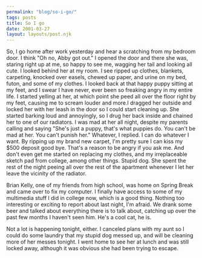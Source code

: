 ```yaml
---
permalink: "blog/so-i-go/"
tags: posts
title: So I go
date: 2001-03-27
layout: layouts/post.njk
---
```


So, I go home after work yesterday and hear a scratching from my bedroom door. I think "Oh no, Abby got out." I opened the door and there she was, staring right up at me, so happy to see me, wagging her tail and looking all cute. I looked behind her at my room. I see ripped up clothes, blankets, carpeting, knocked over easels, chewed up paper, and urine on my bed, futon, and some of my clothes. I looked back at that happy puppy sitting at my feet, and I swear I have never, ever been so freaking angry in my entire life. I started yelling at her, at which point she peed all over the floor right by my feet, causing me to scream louder and more.I dragged her outside and locked her with her leash in the door so I could start cleaning up. She started barking loud and annoyingly, so I drug her back inside and chained her to one of our radiators. I was mad at her all night, despite my parents calling and saying "She's just a puppy, that's what puppies do. You can't be mad at her. You can't punish her." Whatever, I replied. I can do whatever I want. By ripping up my brand new carpet, I'm pretty sure I can kiss my $500 deposit good bye. That's a reason to be angry if you ask me. And don't even get me started on replacing my clothes, and my irreplaceable sketch pad from college, among other things. Stupid dog. She spent the rest of the night peeing all over the rest of the apartment whenever I let her leave the vicinity of the radiator. 

Brian Kelly, one of my friends from high school, was home on Spring Break and came over to fix my computer. I finally have access to some of my multimedia stuff I did in college now, which is a good thing. Nothing too interesting or exciting to report about last night, I'm afraid. We drank some beer and talked about everything there is to talk about, catching up over the past few months I haven't seen him. He's a cool cat, he is. 

Not a lot is happening tonight, either. I canceled plans with my aunt so I could do some laundry that my stupid dog messed up, and will be cleaning more of her messes tonight. I went home to see her at lunch and was still locked away, although it was obvious she had been trying to escape.